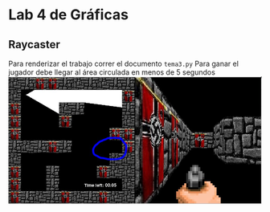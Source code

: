# Lab 4 de Gráficas
## Raycaster

Para renderizar el trabajo correr el documento ```tema3.py```
Para ganar el jugador debe llegar al área circulada en menos de 5 segundos 
![alt text](https://github.com/CamilaGO/Raycaster/blob/master/meta.jpg?raw=true)
